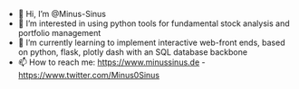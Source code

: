 - 👋 Hi, I’m @Minus-Sinus
- 👀 I’m interested in using python tools for fundamental stock analysis and portfolio management
- 🌱 I’m currently learning to implement interactive web-front ends, based on python, flask, plotly dash with an SQL database backbone
- 📫 How to reach me: https://www.minussinus.de - https://www.twitter.com/Minus0Sinus

<!---
Minus-Sinus/Minus-Sinus is a ✨ special ✨ repository because its `README.md` (this file) appears on your GitHub profile.
You can click the Preview link to take a look at your changes.
--->

